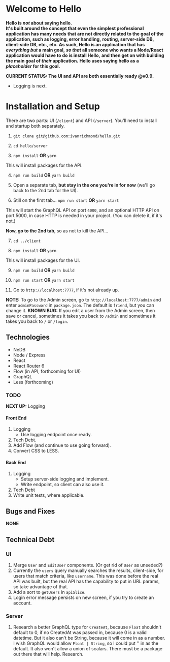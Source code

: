 # Welcome to Hello

**Hello is _not_ about saying hello.**  
**It's built around the concept that even the simplest professional application has many needs**
**that are not directly related to the goal of the application, such as logging, error handling,**
**routing, server-side DB, client-side DB, etc., etc.**
**As such, Hello is an application that has _everything but_ a main goal,**
**_so that_ all someone who wants a Node/React application would have to do is install Hello,**
**and then get on with building the main goal of _their_ application.**
**Hello uses saying hello as a _placeholder_ for this goal.**

**CURRENT STATUS: The UI and API are both essentially ready @v0.9.**
- Logging is next.
# Installation and Setup

There are two parts: UI (`/client`) and API (`/server`).  You'll need to install
and startup both separately.

1. `git clone git@github.com:ivanrichmond/hello.git`

2. `cd hello/server`

3. `npm install` **OR** `yarn`

This will install packages for the API.

4. `npm run build` **OR** `yarn build`

5. Open a separate tab, **but stay in the one you're in for now** (we'll go back to the 2nd tab for the UI).

6. Still on the first tab... `npm run start` **OR** `yarn start`

This will start the GraphQL API on port `4000`, and an optional HTTP API on port 5000, in case HTTP is needed in your project.  (You can delete it, if it's not.)

**Now, go to the 2nd tab**, so as not to kill the API...

7. `cd ../client`

8. `npm install` **OR** `yarn`

This will install packages for the UI.

9. `npm run build` **OR** `yarn build`

10. `npm run start` **OR** `yarn start`

11. Go to `http://localhost:7777`, if it's not already up.

**NOTE:** To go to the Admin screen, go to `http://localhost:7777/admin` and enter `adminPassword` in `package.json`.  The default is `friend`, but you can change it. 
**KNOWN BUG:** If you edit a user from the Admin screen, then save or cancel, sometimes it takes you back to `/admin` and sometimes it takes you back to `/` or `/login`.
## Technologies

- NeDB
- Node / Express
- React
- React Router 6
- Flow (in API, forthcoming for UI)
- GraphQL
- Less (forthcoming)


### TODO

**NEXT UP:** Logging
#### Front End

1. Logging
    - Use logging endpoint once ready.
2. Tech Debt.
3. Add Flow (and continue to use going forward).
4. Convert CSS to LESS.

#### Back End

1. Logging
    - Setup server-side logging and implement.
    - Write endpoint, so client can also use it.
2. Tech Debt
3. Write unit tests, where applicable.
## Bugs and Fixes

**NONE**
## Technical Debt

### UI

1. Merge `User` and `EditUser` components.  (Or get rid of `User` as uneeded?)
2. Currently the `users` query manually searches the results, client-side, for
users that match criteria, like `username`.  This was done before the real API 
was built, but the real API has the capability to put in URL params, so take 
advantage of that.
3. Add a sort to `getUsers` in `apiSlice`.
4. Login error message persists on new screen, if you try to create an account.
### Server
1. Research a better GraphQL type for `CreateAt`, because `Float` shouldn't default to 0, if no CreatedAt
 was passed in, because 0 is a valid datetime.  But it also can't be String, because it will come in
as a number.  I wish GraphQL would allow `Float | String`, so I could put '' in as the default.
It also won't allow a union of scalars.  There must be a package out there that will help.  Research.

